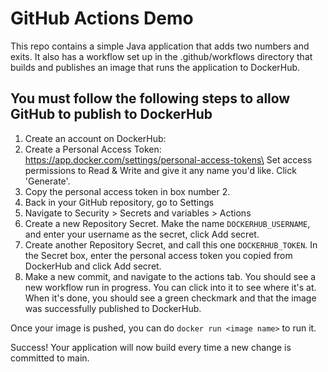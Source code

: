 # GitHub Actions Demo

This repo contains a simple Java application that adds two numbers and exits.
It also has a workflow set up in the .github/workflows directory that builds and publishes an image that runs the application to DockerHub.

## You must follow the following steps to allow GitHub to publish to DockerHub

1. Create an account on DockerHub: [](https://app.docker.com/signup)
2. Create a Personal Access Token: https://app.docker.com/settings/personal-access-tokens\
Set access permissions to Read & Write and give it any name you'd like. Click 'Generate'.
3. Copy the personal access token in box number 2.
4. Back in your GitHub repository, go to Settings
5. Navigate to Security > Secrets and variables > Actions
6. Create a new Repository Secret. Make the name `DOCKERHUB_USERNAME`, and enter your username as the secret, click Add secret.
7. Create another Repository Secret, and call this one `DOCKERHUB_TOKEN`. In the Secret box, enter the personal access token you copied from DockerHub and click Add secret.
8. Make a new commit, and navigate to the actions tab. You should see a new workflow run in progress. You can click into it to see where it's at. When it's done, you should see a green checkmark and that the image was successfully published to DockerHub.

Once your image is pushed, you can do `docker run <image name>` to run it.

Success! Your application will now build every time a new change is committed to main.
